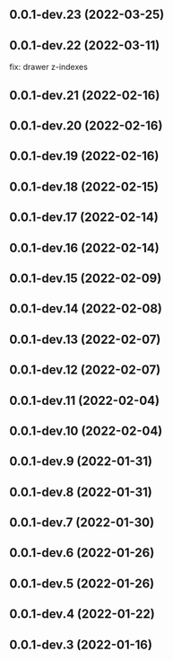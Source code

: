 ## 0.0.1-dev.23 (2022-03-25)


## 0.0.1-dev.22 (2022-03-11)

fix: drawer z-indexes



## 0.0.1-dev.21 (2022-02-16)


## 0.0.1-dev.20 (2022-02-16)


## 0.0.1-dev.19 (2022-02-16)


## 0.0.1-dev.18 (2022-02-15)


## 0.0.1-dev.17 (2022-02-14)


## 0.0.1-dev.16 (2022-02-14)


## 0.0.1-dev.15 (2022-02-09)


## 0.0.1-dev.14 (2022-02-08)


## 0.0.1-dev.13 (2022-02-07)


## 0.0.1-dev.12 (2022-02-07)


## 0.0.1-dev.11 (2022-02-04)


## 0.0.1-dev.10 (2022-02-04)


## 0.0.1-dev.9 (2022-01-31)


## 0.0.1-dev.8 (2022-01-31)


## 0.0.1-dev.7 (2022-01-30)


## 0.0.1-dev.6 (2022-01-26)


## 0.0.1-dev.5 (2022-01-26)


## 0.0.1-dev.4 (2022-01-22)


## 0.0.1-dev.3 (2022-01-16)




